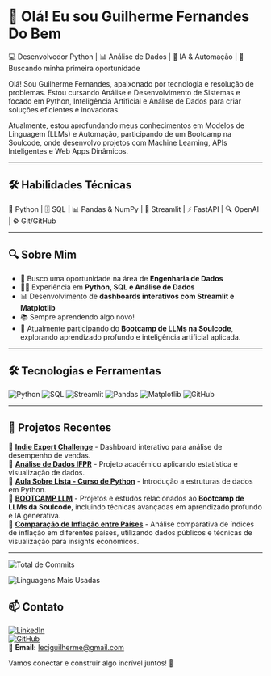 # 👋 Olá! Eu sou Guilherme Fernandes Do Bem

💻 Desenvolvedor Python | 📊 Análise de Dados | 🤖 IA & Automação | 🚀 Buscando minha primeira oportunidade

Olá! Sou Guilherme Fernandes, apaixonado por tecnologia e resolução de problemas. Estou cursando Análise e Desenvolvimento de Sistemas e focado em Python, Inteligência Artificial e Análise de Dados para criar soluções eficientes e inovadoras.

Atualmente, estou aprofundando meus conhecimentos em Modelos de Linguagem (LLMs) e Automação, participando de um Bootcamp na Soulcode, onde desenvolvo projetos com Machine Learning, APIs Inteligentes e Web Apps Dinâmicos.

---

## 🛠 Habilidades Técnicas
🐍 Python | 🗄️ SQL | 📊 Pandas & NumPy | 🎨 Streamlit | ⚡ FastAPI | 🔍 OpenAI | ⚙️ Git/GitHub

---

## 🔍 Sobre Mim
- 🎯 Busco uma oportunidade na área de **Engenharia de Dados**
- 🧑‍💻 Experiência em **Python, SQL e Análise de Dados**
- 📊 Desenvolvimento de **dashboards interativos com Streamlit e Matplotlib**
- 📚 Sempre aprendendo algo novo!
- 🤖 Atualmente participando do **Bootcamp de LLMs na Soulcode**, explorando aprendizado profundo e inteligência artificial aplicada.

---

## 🛠️ Tecnologias e Ferramentas

![Python](https://img.shields.io/badge/Python-3776AB?style=for-the-badge&logo=python&logoColor=white)
![SQL](https://img.shields.io/badge/SQL-4479A1?style=for-the-badge&logo=sqlite&logoColor=white)
![Streamlit](https://img.shields.io/badge/Streamlit-FF4B4B?style=for-the-badge&logo=streamlit&logoColor=white)
![Pandas](https://img.shields.io/badge/Pandas-150458?style=for-the-badge&logo=pandas&logoColor=white)
![Matplotlib](https://img.shields.io/badge/Matplotlib-3776AB?style=for-the-badge&logo=python&logoColor=white)
![GitHub](https://img.shields.io/badge/GitHub-181717?style=for-the-badge&logo=github&logoColor=white)

---

## 📌 Projetos Recentes

🔹 **[Indie Expert Challenge](https://github.com/GuilhermeFer29/indie_expert_challenge)** - Dashboard interativo para análise de desempenho de vendas.  
🔹 **[Análise de Dados IFPR](https://github.com/GuilhermeFer29/Analise_de_dados_IFPR)** - Projeto acadêmico aplicando estatística e visualização de dados.  
🔹 **[Aula Sobre Lista - Curso de Python](https://github.com/GuilhermeFer29/Aula-Sobre-lista-Curso-De-python)** - Introdução a estruturas de dados em Python.  
🔹 **[BOOTCAMP LLM](https://github.com/GuilhermeFer29/BOOTCAMP_LLM)** - Projetos e estudos relacionados ao **Bootcamp de LLMs da Soulcode**, incluindo técnicas avançadas em aprendizado profundo e IA generativa.  
🔹 **[Comparação de Inflação entre Países](https://github.com/GuilhermeFer29/Comparacao_inflacao_paises)** - Análise comparativa de índices de inflação em diferentes países, utilizando dados públicos e técnicas de visualização para insights econômicos.  

---

![Total de Commits](https://github-readme-stats.vercel.app/api?username=GuilhermeFer29&include_all_commits=true&count_private=true&hide=prs,issues,stars,contribs&hide_rank=true&show_icons=true&theme=radical)

![Linguagens Mais Usadas](https://github-readme-stats.vercel.app/api/top-langs/?username=GuilhermeFer29&layout=compact&theme=radical)

## 📫 Contato


[![LinkedIn](https://img.shields.io/badge/LinkedIn-0077B5?style=for-the-badge&logo=linkedin&logoColor=white)](https://www.linkedin.com/in/guilherme-fernandes-do-bem/)  
[![GitHub](https://img.shields.io/badge/GitHub-181717?style=for-the-badge&logo=github&logoColor=white)](https://github.com/GuilhermeFer29)  
📧 **Email:** leciguilherme@gmail.com  

Vamos conectar e construir algo incrível juntos! 🚀

